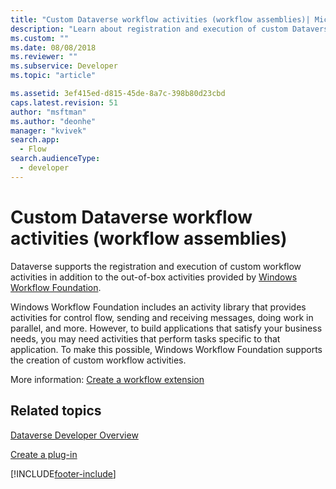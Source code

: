 ```yaml
---
title: "Custom Dataverse workflow activities (workflow assemblies)| MicrosoftDocs"
description: "Learn about registration and execution of custom Dataverse workflow activities in addition to the out-of-box activities provided by Windows Workflow Foundation."
ms.custom: ""
ms.date: 08/08/2018
ms.reviewer: ""
ms.subservice: Developer
ms.topic: "article"

ms.assetid: 3ef415ed-d815-45de-8a7c-398b80d23cbd
caps.latest.revision: 51
author: "msftman"
ms.author: "deonhe"
manager: "kvivek"
search.app: 
  - Flow
search.audienceType: 
  - developer
---
```

# Custom Dataverse workflow activities (workflow assemblies)

Dataverse supports the registration and execution of custom workflow activities in addition to the out-of-box activities provided by [Windows Workflow Foundation](/dotnet/framework/windows-workflow-foundation/). 

Windows Workflow Foundation includes an activity library that provides activities for control flow, sending and receiving messages, doing work in parallel, and more. However, to build applications that satisfy your business needs, you may need activities that perform tasks specific to that application. To make this possible, Windows Workflow Foundation supports the creation of custom workflow activities.

More information: [Create a workflow extension](/powerapps/developer/common-data-service/apply-business-logic-with-code) 
  
## Related topics

[Dataverse Developer Overview](/powerapps/developer/common-data-service/overview)
  
[Create a plug-in](/powerapps/developer/common-data-service/apply-business-logic-with-code#create-a-plug-in) 
  



[!INCLUDE[footer-include](../includes/footer-banner.md)]
